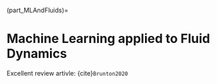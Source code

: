 (part_MLAndFluids)=
# Machine Learning applied to Fluid Dynamics

Excellent review artivle: {cite}`Brunton2020`